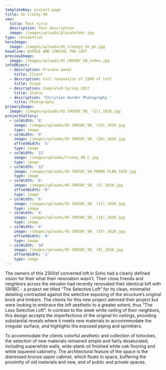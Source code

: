 ```yaml
---
templateKey: project-page
title: 45 Crosby 5N
seo: 
  title: Test title
  description: Test description
  image: /images/uploads/placeholder.jpg
type: residential
heroImage:
  image: /images/uploads/45_crosbyy_5n_ph.jpg
headline: EXPOSE AND CONCEAL THE LOFT
previewImage:
  image: /images/uploads/45 CROSBY_5N_index.jpg
infoObject:
  - description: Private owner
    title: Client
  - description: Full renovation of 2300 sf loft
    title: Scope
  - description: Completed Spring 2017
    title: Status
  - description: 'Christian Harder Photography '
    title: Photography
primaryImage:
  image: /images/uploads/45 CROSBY_5N_ (11)_1820.jpg
projectGallery:
  - colWidth: '6'
    image: /images/uploads/45 CROSBY_5N_ (23)_1820.jpg
    type: image
  - colWidth: '8'
    image: /images/uploads/45 CROSBY_5N_ (20)_1820.jpg
    offsetWidth: '4'
    type: image
  - colWidth: '12'
    image: /images/uploads/Crosby_5N_C.jpg
    type: image
  - colWidth: '12'
    image: /images/uploads/45 CROSBY_5N_PROMO PLAN_1820.jpg
    type: image
  - colWidth: '6'
    image: /images/uploads/45 CROSBY_5N_ (5)_1820.jpg
    offsetWidth: '0'
    type: image
  - colWidth: '6'
    image: /images/uploads/45 CROSBY_5N_ (17)_1820.jpg
    type: image
  - colWidth: '4'
    image: /images/uploads/45 CROSBY_5N_ (16)_1820.jpg
    type: image
  - colWidth: '4'
    image: /images/uploads/45 CROSBY_5N_ (15)_1820.jpg
    offsetWidth: '0'
    type: image
  - colWidth: '10'
    image: /images/uploads/45 CROSBY_5N_ (8)_1820.jpg
    offsetWidth: '2'
    type: image
---
```

The owners of this 2300sf converted loft in Soho had a clearly defined vision for their what their renovation wasn’t. Their close friends and neighbors across the elevator had recently renovated their identical loft with 590BC - a project we titled “The Selective Loft” for its clean, minimalist detailing contrasted against the selective exposing of the structure’s original brick and timbers. The clients for this new project admired their project but were looking to embrace the loft aesthetic to a greater extent, thus “The Less Selective Loft”. In contrast to the sleek white ceiling of their neighbors, this design accepts the imperfections of the original tin ceilings, providing substantial reveals where it meets new materials to accommmodate the irregular surface, and highlights the exposed piping and sprinklers. 



To accommodate the clients colorful aesthetic and collection of tchockes, the selection of new materials remained simple and fairly desaturated, including superwhite walls, wide-plank oil finished white oak flooring and white laquered cabinetry. The architectural feature of the space is the distressed bronze upper cabinet, which floats in space, buffering the proximity of old materials and new, and of public and private spaces.

